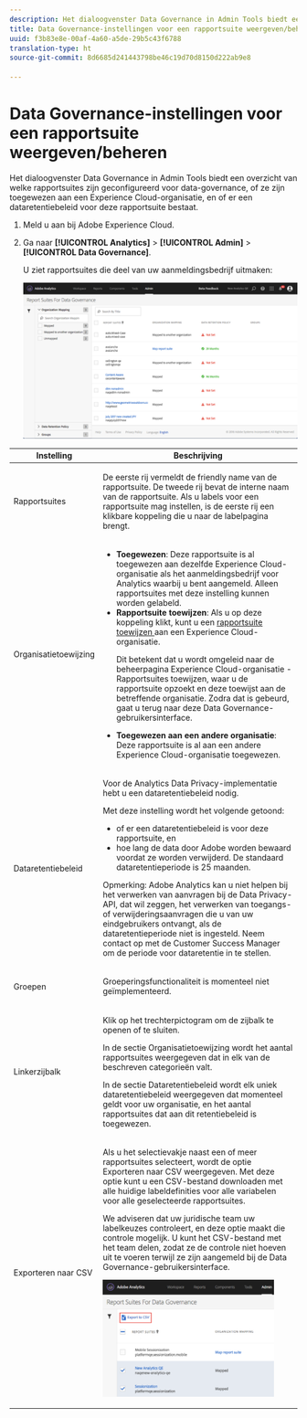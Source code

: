 ```yaml
---
description: Het dialoogvenster Data Governance in Admin Tools biedt een overzicht van welke rapportsuites zijn geconfigureerd voor data-governance, of ze zijn toegewezen aan een Experience Cloud-organisatie, en of er een dataretentiebeleid voor deze rapportsuite bestaat.
title: Data Governance-instellingen voor een rapportsuite weergeven/beheren
uuid: f3b83e8e-00af-4a60-a5de-29b5c43f6788
translation-type: ht
source-git-commit: 8d6685d241443798be46c19d70d8150d222ab9e8

---
```



# Data Governance-instellingen voor een rapportsuite weergeven/beheren

Het dialoogvenster Data Governance in Admin Tools biedt een overzicht van welke rapportsuites zijn geconfigureerd voor data-governance, of ze zijn toegewezen aan een Experience Cloud-organisatie, en of er een dataretentiebeleid voor deze rapportsuite bestaat.

1. Meld u aan bij Adobe Experience Cloud.
1. Ga naar  **[!UICONTROL Analytics]** > **[!UICONTROL Admin]** > **[!UICONTROL Data Governance]**.

   U ziet rapportsuites die deel van uw aanmeldingsbedrijf uitmaken:

   ![](assets/privacy_setup_an.png)

<table id="table_448292730FF0475E9DCB731882F9A29B"> 
 <thead> 
  <tr> 
   <th colname="col1" class="entry"> Instelling </th> 
   <th colname="col2" class="entry"> Beschrijving </th> 
  </tr> 
 </thead>
 <tbody> 
  <tr> 
   <td colname="col1"> <p>Rapportsuites </p> </td> 
   <td colname="col2"> <p>De eerste rij vermeldt de friendly name van de rapportsuite. De tweede rij bevat de interne naam van de rapportsuite. Als u labels voor een rapportsuite mag instellen, is de eerste rij een klikbare koppeling die u naar de labelpagina brengt. </p> </td> 
  </tr> 
  <tr> 
   <td colname="col1"> <p>Organisatietoewijzing </p> </td> 
   <td colname="col2"> 
    <ul id="ul_EF8F613B0C5E42D19DB60BD0C89C114B"> 
     <li id="li_B35EE88555F547EFBF55ADE9D0C9EC3B"><b>Toegewezen</b>: Deze rapportsuite is al toegewezen aan dezelfde Experience Cloud-organisatie als het aanmeldingsbedrijf voor Analytics waarbij u bent aangemeld. Alleen rapportsuites met deze instelling kunnen worden gelabeld. </li> 
     <li id="li_4E800BF80CFF477BAA091EF272D9071C"><b>Rapportsuite toewijzen</b>: Als u op deze koppeling klikt, kunt u een <a href="https://docs.adobe.com/content/help/nl-NL/core-services/interface/about-core-services/report-suite-mapping.html"> rapportsuite toewijzen </a> aan een Experience Cloud-organisatie. <p>Dit betekent dat u wordt omgeleid naar de beheerpagina Experience Cloud-organisatie - Rapportsuites toewijzen, waar u de rapportsuite opzoekt en deze toewijst aan de betreffende organisatie. Zodra dat is gebeurd, gaat u terug naar deze Data Governance-gebruikersinterface. </p> </li> 
     <li id="li_FF825A65D089487BBF5FCB0D74D41CD7"><b>Toegewezen aan een andere organisatie</b>: Deze rapportsuite is al aan een andere Experience Cloud-organisatie toegewezen. </li> 
    </ul> </td> 
  </tr> 
  <tr> 
   <td colname="col1"> <p>Dataretentiebeleid </p> </td> 
   <td colname="col2"> <p>Voor de Analytics Data Privacy-implementatie hebt u een dataretentiebeleid nodig. </p> <p>Met deze instelling wordt het volgende getoond: </p> 
    <ul> 
     <li>of er een dataretentiebeleid is voor deze rapportsuite, en </li> 
     <li>hoe lang de data door Adobe worden bewaard voordat ze worden verwijderd. De standaard dataretentieperiode is 25 maanden. </li> 
    </ul> <p>Opmerking:  Adobe Analytics kan u niet helpen bij het verwerken van aanvragen bij de Data Privacy-API, dat wil zeggen, het verwerken van toegangs- of verwijderingsaanvragen die u van uw eindgebruikers ontvangt, als de dataretentieperiode niet is ingesteld. Neem contact op met de Customer Success Manager om de periode voor dataretentie in te stellen. </p> </td> 
  </tr> 
  <tr> 
   <td colname="col1"> <p>Groepen </p> </td> 
   <td colname="col2"> <p>Groeperingsfunctionaliteit is momenteel niet geïmplementeerd. </p> </td> 
  </tr> 
  <tr> 
   <td colname="col1"> <p>Linkerzijbalk </p> </td> 
   <td colname="col2"> <p>Klik op het trechterpictogram om de zijbalk te openen of te sluiten. </p> <p>In de sectie Organisatietoewijzing wordt het aantal rapportsuites weergegeven dat in elk van de beschreven categorieën valt. </p> <p>In de sectie Dataretentiebeleid wordt elk uniek dataretentiebeleid weergegeven dat momenteel geldt voor uw organisatie, en het aantal rapportsuites dat aan dit retentiebeleid is toegewezen. </p> </td> 
  </tr> 
  <tr> 
   <td colname="col1"> <p>Exporteren naar CSV </p> </td> 
   <td colname="col2"> <p>Als u het selectievakje naast een of meer rapportsuites selecteert, wordt de optie <span class="uicontrol">Exporteren naar CSV</span> weergegeven. Met deze optie kunt u een CSV-bestand downloaden met alle huidige labeldefinities voor alle variabelen voor alle geselecteerde rapportsuites. </p> <p>We adviseren dat uw juridische team uw labelkeuzes controleert, en deze optie maakt die controle mogelijk. U kunt het CSV-bestand met het team delen, zodat ze de controle niet hoeven uit te voeren terwijl ze zijn aangemeld bij de Data Governance-gebruikersinterface. </p> <p><img placement="break"  src="assets/export_csv.png" width="300px" id="image_5FE821B2D07B402D8E0F6FE53D6FC52E" /> </p> </td> 
  </tr> 
 </tbody> 
</table>


